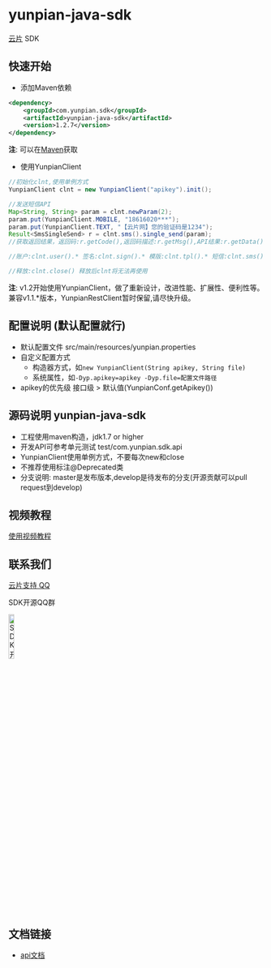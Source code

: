 yunpian-java-sdk
================================
[云片](https://www.yunpian.com/) SDK

## 快速开始

- 添加Maven依赖

```xml
<dependency>
    <groupId>com.yunpian.sdk</groupId>
    <artifactId>yunpian-java-sdk</artifactId>
    <version>1.2.7</version>
</dependency>
```
**注**: 可以在[Maven](http://search.maven.org/#search%7Cga%7C1%7Cyunpian-java-sdk)获取

- 使用YunpianClient

```java
//初始化clnt,使用单例方式
YunpianClient clnt = new YunpianClient("apikey").init();

//发送短信API
Map<String, String> param = clnt.newParam(2);
param.put(YunpianClient.MOBILE, "18616020***");
param.put(YunpianClient.TEXT, "【云片网】您的验证码是1234");
Result<SmsSingleSend> r = clnt.sms().single_send(param);
//获取返回结果，返回码:r.getCode(),返回码描述:r.getMsg(),API结果:r.getData(),其他说明:r.getDetail(),调用异常:r.getThrowable()

//账户:clnt.user().* 签名:clnt.sign().* 模版:clnt.tpl().* 短信:clnt.sms().* 语音:clnt.voice().* 流量:clnt.flow().* 隐私通话:clnt.call().*

//释放:clnt.close() 释放后clnt将无法再使用

```
**注**: v1.2开始使用YunpianClient，做了重新设计，改进性能、扩展性、便利性等。兼容v1.1.*版本，YunpianRestClient暂时保留,请尽快升级。

## 配置说明 (默认配置就行)

- 默认配置文件 src/main/resources/yunpian.properties
- 自定义配置方式
	- 构造器方式，如`new YunpianClient(String apikey, String file)`
	- 系统属性，如`-Dyp.apikey=apikey -Dyp.file=配置文件路径`
- apikey的优先级 接口级 > 默认值(YunpianConf.getApikey())

## 源码说明 yunpian-java-sdk
- 工程使用maven构造，jdk1.7 or higher
- 开发API可参考单元测试 test/com.yunpian.sdk.api
- YunpianClient使用单例方式，不要每次new和close
- 不推荐使用标注@Deprecated类
- 分支说明: master是发布版本,develop是待发布的分支(开源贡献可以pull request到develop)
## 视频教程
[使用视频教程](http://oss-standard.oss-cn-hangzhou.aliyuncs.com/yunpian/app/apiweb/JavaSdkmp4.mp4) 

## 联系我们
[云片支持 QQ](https://static.meiqia.com/dist/standalone.html?eid=30951&groupid=0d20ab23ab4702939552b3f81978012f&metadata={"name":"github"})

SDK开源QQ群

<img src="doc/sdk_qq.jpeg" width="15%" alt="SDK开源QQ群"/>

## 文档链接
- [api文档](https://www.yunpian.com/dev-doc)

